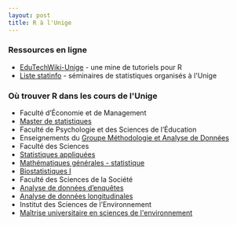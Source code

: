 ```yaml
---
layout: post
title: R à l'Unige
---
```


### Ressources en ligne
* [EduTechWiki-Unige](http://edutechwiki.unige.ch/fr/Tutoriels_R) - une mine de tutoriels pour R
* [Liste statinfo](https://listes.unige.ch/sympa/info/statinfo) - séminaires de statistiques organisés à l'Unige

### Où trouver R dans les cours de l'Unige

* Faculté d’Économie et de Management
 * [Master de statistiques](http://www.unige.ch/gsem/rcs/master/program/)
* Faculté de Psychologie et des Sciences de l’Éducation
 * Enseignements du [Groupe Méthodologie et Analyse de Données](http://www.unige.ch/fapse/mad/services/)
* Faculté des Sciences 
 * [Statistiques appliquées](http://wadme.unige.ch:3149/pls/opprg/w_det_cours.debut?p_code_cours=14B951&p_plan_is=0&p_langue=1&p_frame=N&p_mode=PGC&p_annee=2015&p_suffixe=&p_grtri=)
 * [Mathématiques générales - statistique](http://wadme.unige.ch:3149/pls/opprg/w_det_cours.debut?p_code_cours=11M002&p_plan_is=0&p_langue=1&p_frame=N&p_mode=PGC&p_annee=2015&p_suffixe=&p_grtri=)
 * [Biostatistiques I](http://wadme.unige.ch:3149/pls/opprg/w_det_cours.debut?p_code_cours=11M004&p_plan_is=0&p_langue=1&p_frame=N&p_mode=PGC&p_annee=2015&p_suffixe=&p_grtri=)
* Faculté des Sciences de la Société
 * [Analyse de données d’enquêtes](http://wadme.unige.ch:3149/pls/opprg/w_det_cours.debut?p_code_cours=T415009&p_plan_is=0&p_langue=1&p_frame=N&p_mode=PGC&p_annee=2015&p_suffixe=&p_grtri=)
 * [Analyse de données longitudinales](http://wadme.unige.ch:3149/pls/opprg/w_det_cours.debut?p_code_cours=T415012&p_plan_is=0&p_langue=1&p_frame=N&p_mode=PGC&p_annee=2015&p_suffixe=&p_grtri=)
* Institut des Sciences de l’Environnement 
 * [Maîtrise universitaire en sciences de l'environnement](http://wadme.unige.ch:3149/pls/opprg/w_rech_cours.result_fac?p_langue=1&p_struct=1&p_annee=2015&p_grtri=6806)
